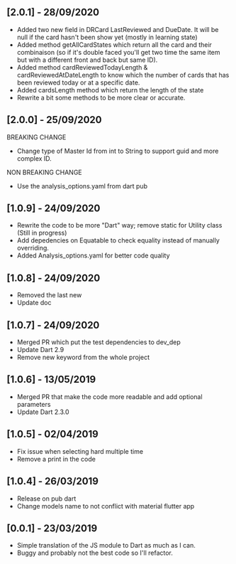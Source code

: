 ## [2.0.1] - 28/09/2020
- Added two new field in DRCard LastReviewed and DueDate. It will be null if the card hasn't been show yet (mostly in learning state)  
- Added method getAllCardStates which return all the card and their combinaison (so if it's double faced you'll  get two time the  same item but with a different front and back but same ID). 
- Added method cardReviewedTodayLength & cardReviewedAtDateLength to know which the number of cards that has  been  reviewed today  or at  a specific date. 
- Added cardsLength  method which return the length of the state 
- Rewrite a bit some methods to be more clear or accurate. 

## [2.0.0] - 25/09/2020
BREAKING CHANGE 
- Change type  of  Master Id from  int to String to support guid and more complex ID.

NON BREAKING CHANGE
- Use the analysis_options.yaml from dart pub

## [1.0.9] - 24/09/2020
- Rewrite the code to be more "Dart" way; remove static for Utility class (Still in progress)
- Add depedencies on Equatable to check equality instead of manually overriding.
- Added Analysis_options.yaml for better code quality

## [1.0.8] - 24/09/2020
- Removed the last new
- Update doc

## [1.0.7] - 24/09/2020
- Merged PR which put the test dependencies to dev_dep
- Update Dart 2.9
- Remove new keyword from the whole project

## [1.0.6] - 13/05/2019
- Merged PR that make the code more readable and add optional parameters
- Update Dart 2.3.0 

## [1.0.5] - 02/04/2019

- Fix issue when selecting hard multiple time
- Remove a print in the code

## [1.0.4] - 26/03/2019

- Release on pub dart
- Change models name to not conflict with material flutter app

## [0.0.1] - 23/03/2019

- Simple translation of the JS module to Dart as much as I can.
- Buggy and probably not the best code so I'll refactor.
